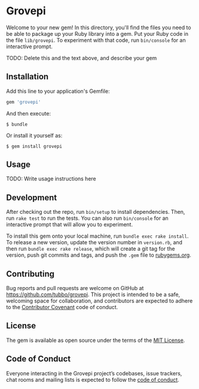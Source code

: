 # Grovepi

Welcome to your new gem! In this directory, you'll find the files you need to be able to package up your Ruby library into a gem. Put your Ruby code in the file `lib/grovepi`. To experiment with that code, run `bin/console` for an interactive prompt.

TODO: Delete this and the text above, and describe your gem

## Installation

Add this line to your application's Gemfile:

```ruby
gem 'grovepi'
```

And then execute:

    $ bundle

Or install it yourself as:

    $ gem install grovepi

## Usage

TODO: Write usage instructions here

## Development

After checking out the repo, run `bin/setup` to install dependencies. Then, run `rake test` to run the tests. You can also run `bin/console` for an interactive prompt that will allow you to experiment.

To install this gem onto your local machine, run `bundle exec rake install`. To release a new version, update the version number in `version.rb`, and then run `bundle exec rake release`, which will create a git tag for the version, push git commits and tags, and push the `.gem` file to [rubygems.org](https://rubygems.org).

## Contributing

Bug reports and pull requests are welcome on GitHub at https://github.com/tubbo/grovepi. This project is intended to be a safe, welcoming space for collaboration, and contributors are expected to adhere to the [Contributor Covenant](http://contributor-covenant.org) code of conduct.

## License

The gem is available as open source under the terms of the [MIT License](http://opensource.org/licenses/MIT).

## Code of Conduct

Everyone interacting in the Grovepi project’s codebases, issue trackers, chat rooms and mailing lists is expected to follow the [code of conduct](https://github.com/tubbo/grovepi/blob/master/CODE_OF_CONDUCT.md).
